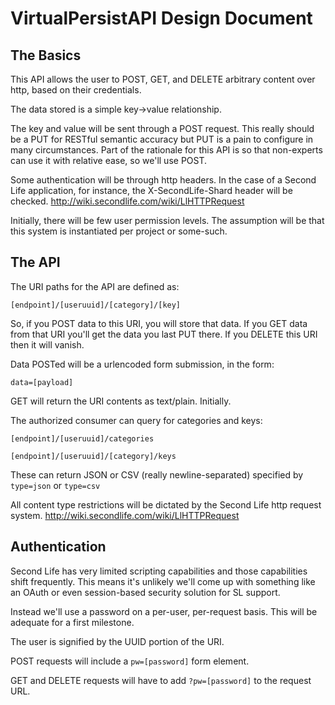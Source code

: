 VirtualPersistAPI Design Document
==

The Basics
----

This API allows the user to POST, GET, and DELETE arbitrary content over http, based on their credentials.

The data stored is a simple key->value relationship.

The key and value will be sent through a POST request. This really should be a PUT for RESTful semantic accuracy but PUT is a pain to configure in many circumstances. Part of the rationale for this API is so that non-experts can use it with relative ease, so we'll use POST.

Some authentication will be through http headers. In the case of a Second Life application, for instance, the X-SecondLife-Shard header will be checked. http://wiki.secondlife.com/wiki/LlHTTPRequest

Initially, there will be few user permission levels. The assumption will be that this system is instantiated per project or some-such.

The API
-------

The URI paths for the API are defined as:

`[endpoint]/[useruuid]/[category]/[key]`

So, if you POST data to this URI, you will store that data. If you GET data from that URI you'll get the data you last PUT there. If you DELETE this URI then it will vanish.

Data POSTed will be a urlencoded form submission, in the form:

`data=[payload]`

GET will return the URI contents as text/plain. Initially.

The authorized consumer can query for categories and keys:

`[endpoint]/[useruuid]/categories`

`[endpoint]/[useruuid]/[category]/keys`

These can return JSON or CSV (really newline-separated) specified by `type=json` or `type=csv`

All content type restrictions will be dictated by the Second Life http request system. http://wiki.secondlife.com/wiki/LlHTTPRequest

Authentication
--------------

Second Life has very limited scripting capabilities and those capabilities shift frequently. This means it's unlikely we'll come up with something like an OAuth or even session-based security solution for SL support.

Instead we'll use a password on a per-user, per-request basis. This will be adequate for a first milestone.

The user is signified by the UUID portion of the URI.

POST requests will include a `pw=[password]` form element.

GET and DELETE requests will have to add `?pw=[password]` to the request URL.

